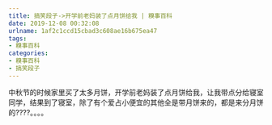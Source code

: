 ```yaml
---
title: 搞笑段子->开学前老妈装了点月饼给我 | 糗事百科
date: 2019-12-08 00:32:08
urlname: 1af2c1ccd15cbad3c608ae16b675ea47
tags: 
- 糗事百科
categories:
- 糗事百科
- 搞笑段子
---
```

中秋节的时候家里买了太多月饼，开学前老妈装了点月饼给我，让我带点分给寝室同学，结果到了寝室，除了有个爱占小便宜的其他全是带月饼来的，都是来分月饼的????。。。。


